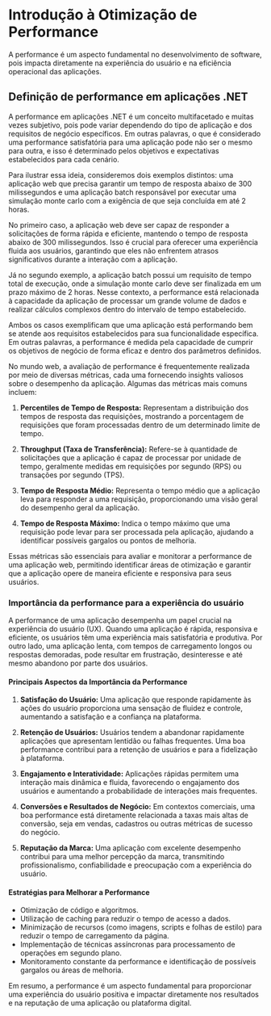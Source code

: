 
# Introdução à Otimização de Performance

A performance é um aspecto fundamental no desenvolvimento de software, pois impacta diretamente na experiência do usuário e na eficiência operacional das aplicações.

## Definição de performance em aplicações .NET

A performance em aplicações .NET é um conceito multifacetado e muitas vezes subjetivo, pois pode variar dependendo do tipo de aplicação e dos requisitos de negócio específicos. Em outras palavras, o que é considerado uma performance satisfatória para uma aplicação pode não ser o mesmo para outra, e isso é determinado pelos objetivos e expectativas estabelecidos para cada cenário.

Para ilustrar essa ideia, consideremos dois exemplos distintos: uma aplicação web que precisa garantir um tempo de resposta abaixo de 300 milissegundos e uma aplicação batch responsável por executar uma simulação monte carlo com a exigência de que seja concluída em até 2 horas.

No primeiro caso, a aplicação web deve ser capaz de responder a solicitações de forma rápida e eficiente, mantendo o tempo de resposta abaixo de 300 milissegundos. Isso é crucial para oferecer uma experiência fluida aos usuários, garantindo que eles não enfrentem atrasos significativos durante a interação com a aplicação.

Já no segundo exemplo, a aplicação batch possui um requisito de tempo total de execução, onde a simulação monte carlo deve ser finalizada em um prazo máximo de 2 horas. Nesse contexto, a performance está relacionada à capacidade da aplicação de processar um grande volume de dados e realizar cálculos complexos dentro do intervalo de tempo estabelecido.

Ambos os casos exemplificam que uma aplicação está performando bem se atende aos requisitos estabelecidos para sua funcionalidade específica. Em outras palavras, a performance é medida pela capacidade de cumprir os objetivos de negócio de forma eficaz e dentro dos parâmetros definidos.

No mundo web, a avaliação de performance é frequentemente realizada por meio de diversas métricas, cada uma fornecendo insights valiosos sobre o desempenho da aplicação. Algumas das métricas mais comuns incluem:

1. **Percentiles de Tempo de Resposta:** Representam a distribuição dos tempos de resposta das requisições, mostrando a porcentagem de requisições que foram processadas dentro de um determinado limite de tempo.

2. **Throughput (Taxa de Transferência):** Refere-se à quantidade de solicitações que a aplicação é capaz de processar por unidade de tempo, geralmente medidas em requisições por segundo (RPS) ou transações por segundo (TPS).

3. **Tempo de Resposta Médio:** Representa o tempo médio que a aplicação leva para responder a uma requisição, proporcionando uma visão geral do desempenho geral da aplicação.

4. **Tempo de Resposta Máximo:** Indica o tempo máximo que uma requisição pode levar para ser processada pela aplicação, ajudando a identificar possíveis gargalos ou pontos de melhoria.

Essas métricas são essenciais para avaliar e monitorar a performance de uma aplicação web, permitindo identificar áreas de otimização e garantir que a aplicação opere de maneira eficiente e responsiva para seus usuários.

### Importância da performance para a experiência do usuário

A performance de uma aplicação desempenha um papel crucial na experiência do usuário (UX). Quando uma aplicação é rápida, responsiva e eficiente, os usuários têm uma experiência mais satisfatória e produtiva. Por outro lado, uma aplicação lenta, com tempos de carregamento longos ou respostas demoradas, pode resultar em frustração, desinteresse e até mesmo abandono por parte dos usuários.

#### Principais Aspectos da Importância da Performance

1. **Satisfação do Usuário:** Uma aplicação que responde rapidamente às ações do usuário proporciona uma sensação de fluidez e controle, aumentando a satisfação e a confiança na plataforma.

2. **Retenção de Usuários:** Usuários tendem a abandonar rapidamente aplicações que apresentam lentidão ou falhas frequentes. Uma boa performance contribui para a retenção de usuários e para a fidelização à plataforma.

3. **Engajamento e Interatividade:** Aplicações rápidas permitem uma interação mais dinâmica e fluida, favorecendo o engajamento dos usuários e aumentando a probabilidade de interações mais frequentes.

4. **Conversões e Resultados de Negócio:** Em contextos comerciais, uma boa performance está diretamente relacionada a taxas mais altas de conversão, seja em vendas, cadastros ou outras métricas de sucesso do negócio.

5. **Reputação da Marca:** Uma aplicação com excelente desempenho contribui para uma melhor percepção da marca, transmitindo profissionalismo, confiabilidade e preocupação com a experiência do usuário.

#### Estratégias para Melhorar a Performance

- Otimização de código e algoritmos.
- Utilização de caching para reduzir o tempo de acesso a dados.
- Minimização de recursos (como imagens, scripts e folhas de estilo) para reduzir o tempo de carregamento da página.
- Implementação de técnicas assíncronas para processamento de operações em segundo plano.
- Monitoramento constante da performance e identificação de possíveis gargalos ou áreas de melhoria.

Em resumo, a performance é um aspecto fundamental para proporcionar uma experiência do usuário positiva e impactar diretamente nos resultados e na reputação de uma aplicação ou plataforma digital.
